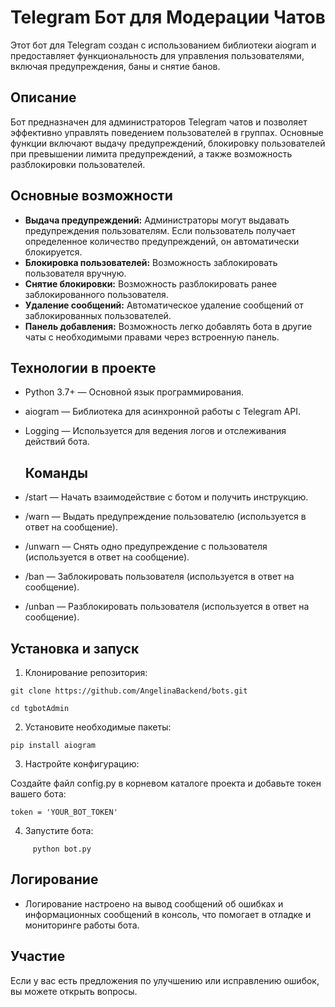 # Telegram Бот для Модерации Чатов

Этот бот для Telegram создан с использованием библиотеки aiogram и предоставляет функциональность для управления пользователями, включая предупреждения, баны и снятие банов.

## Описание

Бот предназначен для администраторов Telegram чатов и позволяет эффективно управлять поведением пользователей в группах. Основные функции включают выдачу предупреждений, блокировку пользователей при превышении лимита предупреждений, а также возможность разблокировки пользователей.

## Основные возможности

- **Выдача предупреждений:** Администраторы могут выдавать предупреждения пользователям. Если пользователь получает определенное количество предупреждений, он автоматически блокируется.
- **Блокировка пользователей:** Возможность заблокировать пользователя вручную.
- **Снятие блокировки:** Возможность разблокировать ранее заблокированного пользователя.
- **Удаление сообщений:** Автоматическое удаление сообщений от заблокированных пользователей.
- **Панель добавления:** Возможность легко добавлять бота в другие чаты с необходимыми правами через встроенную панель.

## Технологии в проекте

- Python 3.7+ — Основной язык программирования.
- aiogram — Библиотека для асинхронной работы с Telegram API.
- Logging — Используется для ведения логов и отслеживания действий бота.

  ## Команды

- /start — Начать взаимодействие с ботом и получить инструкцию.
- /warn — Выдать предупреждение пользователю (используется в ответ на сообщение).
- /unwarn — Снять одно предупреждение с пользователя (используется в ответ на сообщение).
- /ban — Заблокировать пользователя (используется в ответ на сообщение).
- /unban — Разблокировать пользователя (используется в ответ на сообщение).

## Установка и запуск

1. Клонирование репозитория:
 ``` 
git clone https://github.com/AngelinaBackend/bots.git

cd tgbotAdmin
```
 
2. Установите необходимые пакеты:
```
pip install aiogram
```
   
3. Настройте конфигурацию:

Создайте файл config.py в корневом каталоге проекта и добавьте токен вашего бота:
```
token = 'YOUR_BOT_TOKEN'
```
4. Запустите бота:
```
     python bot.py
```
   

  ## Логирование

- Логирование настроено на вывод сообщений об ошибках и информационных сообщений в консоль, что помогает в отладке и мониторинге работы бота.

## Участие

Если у вас есть предложения по улучшению или исправлению ошибок, вы можете открыть вопросы.
